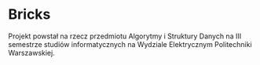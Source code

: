 # Bricks
Projekt powstał na rzecz przedmiotu Algorytmy i Struktury Danych na III semestrze studiów informatycznych na Wydziale Elektrycznym Politechniki Warszawskiej.
